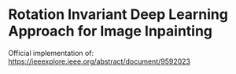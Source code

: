 # Rotation Invariant Deep Learning Approach for Image Inpainting

Official implementation of: https://ieeexplore.ieee.org/abstract/document/9592023

